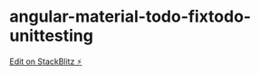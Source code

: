 # angular-material-todo-fixtodo-unittesting

[Edit on StackBlitz ⚡️](https://stackblitz.com/edit/angular-material-todo-fixtodo-unittesting)